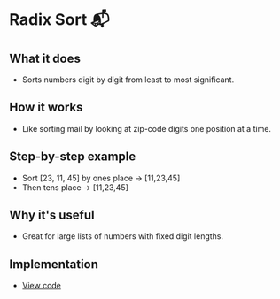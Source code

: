 # Radix Sort 📬

## What it does
- Sorts numbers digit by digit from least to most significant.

## How it works
- Like sorting mail by looking at zip-code digits one position at a time.

## Step-by-step example
- Sort [23, 11, 45] by ones place → [11,23,45]
- Then tens place → [11,23,45]

## Why it's useful
- Great for large lists of numbers with fixed digit lengths.

## Implementation
- [View code](../algorithms/radix_sort.py)
